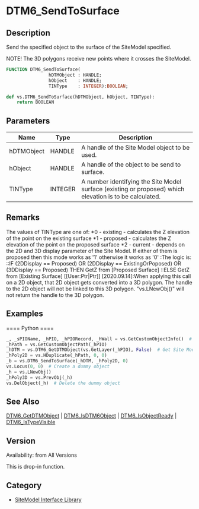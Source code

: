 # DTM6_SendToSurface

## Description
Send the specified object to the surface of the SiteModel specified.

NOTE! The 3D polygons receive new points where it crosses the SiteModel.

```pascal
FUNCTION DTM6_SendToSurface(
				hDTMObject : HANDLE;
				hObject    : HANDLE;
				TINType    : INTEGER):BOOLEAN;
```

```python
def vs.DTM6_SendToSurface(hDTMObject, hObject, TINType):
    return BOOLEAN
```

## Parameters
|Name|Type|Description|
|---|---|---|
|hDTMObject|HANDLE|A handle of the Site Model object to be used.|
|hObject|HANDLE|A handle of the object to be send to surface.|
|TINType|INTEGER|A number identifying the Site Model surface (existing or proposed) which elevation is to be calculated.|

## Remarks
The values of TINType are one of:
*0 - existing - calculates the Z elevation of the point on the existing surface
*1 - proposed - calculates the Z elevation of the point on the proposed surface
*2 - current - depends on the 2D and 3D display parameter of the Site Model. If either of them is proposed then this mode works as '1' otherwise it works as '0'
:The logic is:
::IF (2DDisplay == Proposed) OR (2DDisplay == ExistingOrPoposed) OR (3DDisplay == Proposed) THEN GetZ from [Proposed Surface]
::ELSE GetZ from [Existing Surface]
[[User:Ptr|Ptr]] [2020.09.14]:When applying this call on a 2D object, that 2D object gets converted into a 3D polygon. The handle to the 2D object will not be linked to this 3D polygon. "vs.LNewObj()" will not return the handle to the 3D polygon.

## Examples
==== Python ====
```python
_, _sPIOName, _hPIO, _hPIORecord, _hWall = vs.GetCustomObjectInfo()  # Get info from current PIO instance
_hPath = vs.GetCustomObjectPath(_hPIO)
_hDTM = vs.DTM6_GetDTMObject(vs.GetLayer(_hPIO), False)  # Get Site Model on the PIO's layer
_hPoly2D = vs.HDuplicate(_hPath, 0, 0)
_b = vs.DTM6_SendToSurface(_hDTM, _hPoly2D, 0)
vs.Locus(0, 0)  # Create a dummy object
_h = vs.LNewObj()
_hPoly3D = vs.PrevObj(_h)
vs.DelObject(_h)  # Delete the dummy object
```

## See Also
[DTM6_GetDTMObject](DTM6_GetDTMObject.md) | [DTM6_IsDTM6Object](DTM6_IsDTM6Object.md) | [DTM6_IsObjectReady](DTM6_IsObjectReady.md) | [DTM6_IsTypeVisible](DTM6_IsTypeVisible.md)

## Version
Availability: from All Versions

This is drop-in function.

## Category
* [SiteModel Interface Library](../Categories/SiteModel%20Interface%20Library.md)
